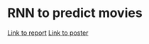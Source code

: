 # RNN to predict movies
[Link to report](https://drive.google.com/file/d/1x-iFAn4r1RUebmqDxtGfRKBF0CtWqtcq/view?usp=sharing)
[Link to poster](https://drive.google.com/file/d/1dOBGqkk5WFrMz3C-j0td3rKpwmU5JoHn/view?usp=sharing)
